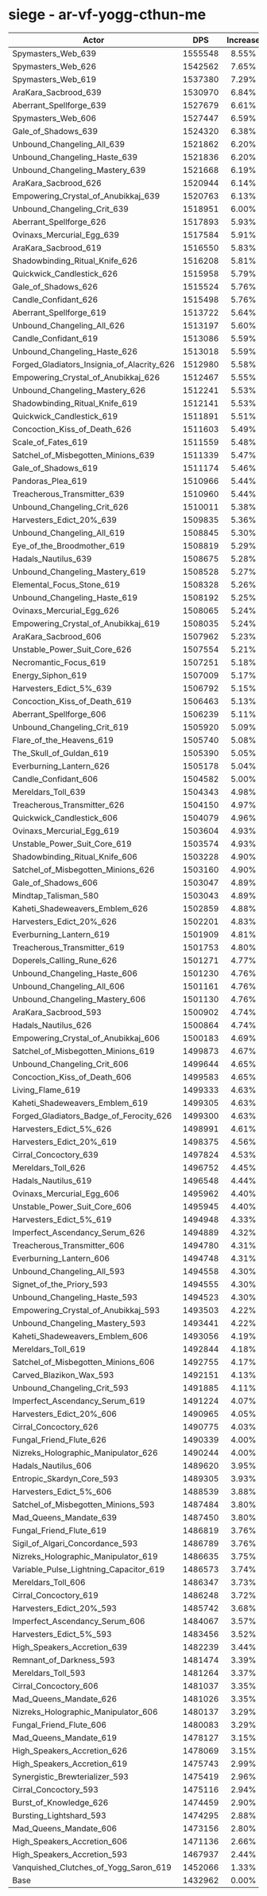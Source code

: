 # siege - ar-vf-yogg-cthun-me
| Actor | DPS | Increase |
|---|:---:|:---:|
|Spymasters_Web_639|1555548|8.55%|
|Spymasters_Web_626|1542562|7.65%|
|Spymasters_Web_619|1537380|7.29%|
|AraKara_Sacbrood_639|1530970|6.84%|
|Aberrant_Spellforge_639|1527679|6.61%|
|Spymasters_Web_606|1527447|6.59%|
|Gale_of_Shadows_639|1524320|6.38%|
|Unbound_Changeling_All_639|1521862|6.20%|
|Unbound_Changeling_Haste_639|1521836|6.20%|
|Unbound_Changeling_Mastery_639|1521668|6.19%|
|AraKara_Sacbrood_626|1520944|6.14%|
|Empowering_Crystal_of_Anubikkaj_639|1520763|6.13%|
|Unbound_Changeling_Crit_639|1518951|6.00%|
|Aberrant_Spellforge_626|1517893|5.93%|
|Ovinaxs_Mercurial_Egg_639|1517584|5.91%|
|AraKara_Sacbrood_619|1516550|5.83%|
|Shadowbinding_Ritual_Knife_626|1516208|5.81%|
|Quickwick_Candlestick_626|1515958|5.79%|
|Gale_of_Shadows_626|1515524|5.76%|
|Candle_Confidant_626|1515498|5.76%|
|Aberrant_Spellforge_619|1513722|5.64%|
|Unbound_Changeling_All_626|1513197|5.60%|
|Candle_Confidant_619|1513086|5.59%|
|Unbound_Changeling_Haste_626|1513018|5.59%|
|Forged_Gladiators_Insignia_of_Alacrity_626|1512980|5.58%|
|Empowering_Crystal_of_Anubikkaj_626|1512467|5.55%|
|Unbound_Changeling_Mastery_626|1512241|5.53%|
|Shadowbinding_Ritual_Knife_619|1512141|5.53%|
|Quickwick_Candlestick_619|1511891|5.51%|
|Concoction_Kiss_of_Death_626|1511603|5.49%|
|Scale_of_Fates_619|1511559|5.48%|
|Satchel_of_Misbegotten_Minions_639|1511339|5.47%|
|Gale_of_Shadows_619|1511174|5.46%|
|Pandoras_Plea_619|1510966|5.44%|
|Treacherous_Transmitter_639|1510960|5.44%|
|Unbound_Changeling_Crit_626|1510011|5.38%|
|Harvesters_Edict_20%_639|1509835|5.36%|
|Unbound_Changeling_All_619|1508845|5.30%|
|Eye_of_the_Broodmother_619|1508819|5.29%|
|Hadals_Nautilus_639|1508675|5.28%|
|Unbound_Changeling_Mastery_619|1508528|5.27%|
|Elemental_Focus_Stone_619|1508328|5.26%|
|Unbound_Changeling_Haste_619|1508192|5.25%|
|Ovinaxs_Mercurial_Egg_626|1508065|5.24%|
|Empowering_Crystal_of_Anubikkaj_619|1508035|5.24%|
|AraKara_Sacbrood_606|1507962|5.23%|
|Unstable_Power_Suit_Core_626|1507554|5.21%|
|Necromantic_Focus_619|1507251|5.18%|
|Energy_Siphon_619|1507009|5.17%|
|Harvesters_Edict_5%_639|1506792|5.15%|
|Concoction_Kiss_of_Death_619|1506463|5.13%|
|Aberrant_Spellforge_606|1506239|5.11%|
|Unbound_Changeling_Crit_619|1505920|5.09%|
|Flare_of_the_Heavens_619|1505740|5.08%|
|The_Skull_of_Guldan_619|1505390|5.05%|
|Everburning_Lantern_626|1505178|5.04%|
|Candle_Confidant_606|1504582|5.00%|
|Mereldars_Toll_639|1504343|4.98%|
|Treacherous_Transmitter_626|1504150|4.97%|
|Quickwick_Candlestick_606|1504079|4.96%|
|Ovinaxs_Mercurial_Egg_619|1503604|4.93%|
|Unstable_Power_Suit_Core_619|1503574|4.93%|
|Shadowbinding_Ritual_Knife_606|1503228|4.90%|
|Satchel_of_Misbegotten_Minions_626|1503160|4.90%|
|Gale_of_Shadows_606|1503047|4.89%|
|Mindtap_Talisman_580|1503043|4.89%|
|Kaheti_Shadeweavers_Emblem_626|1502859|4.88%|
|Harvesters_Edict_20%_626|1502201|4.83%|
|Everburning_Lantern_619|1501909|4.81%|
|Treacherous_Transmitter_619|1501753|4.80%|
|Doperels_Calling_Rune_626|1501271|4.77%|
|Unbound_Changeling_Haste_606|1501230|4.76%|
|Unbound_Changeling_All_606|1501161|4.76%|
|Unbound_Changeling_Mastery_606|1501130|4.76%|
|AraKara_Sacbrood_593|1500902|4.74%|
|Hadals_Nautilus_626|1500864|4.74%|
|Empowering_Crystal_of_Anubikkaj_606|1500183|4.69%|
|Satchel_of_Misbegotten_Minions_619|1499873|4.67%|
|Unbound_Changeling_Crit_606|1499644|4.65%|
|Concoction_Kiss_of_Death_606|1499583|4.65%|
|Living_Flame_619|1499333|4.63%|
|Kaheti_Shadeweavers_Emblem_619|1499305|4.63%|
|Forged_Gladiators_Badge_of_Ferocity_626|1499300|4.63%|
|Harvesters_Edict_5%_626|1498991|4.61%|
|Harvesters_Edict_20%_619|1498375|4.56%|
|Cirral_Concoctory_639|1497824|4.53%|
|Mereldars_Toll_626|1496752|4.45%|
|Hadals_Nautilus_619|1496548|4.44%|
|Ovinaxs_Mercurial_Egg_606|1495962|4.40%|
|Unstable_Power_Suit_Core_606|1495945|4.40%|
|Harvesters_Edict_5%_619|1494948|4.33%|
|Imperfect_Ascendancy_Serum_626|1494889|4.32%|
|Treacherous_Transmitter_606|1494780|4.31%|
|Everburning_Lantern_606|1494748|4.31%|
|Unbound_Changeling_All_593|1494558|4.30%|
|Signet_of_the_Priory_593|1494555|4.30%|
|Unbound_Changeling_Haste_593|1494523|4.30%|
|Empowering_Crystal_of_Anubikkaj_593|1493503|4.22%|
|Unbound_Changeling_Mastery_593|1493441|4.22%|
|Kaheti_Shadeweavers_Emblem_606|1493056|4.19%|
|Mereldars_Toll_619|1492844|4.18%|
|Satchel_of_Misbegotten_Minions_606|1492755|4.17%|
|Carved_Blazikon_Wax_593|1492151|4.13%|
|Unbound_Changeling_Crit_593|1491885|4.11%|
|Imperfect_Ascendancy_Serum_619|1491224|4.07%|
|Harvesters_Edict_20%_606|1490965|4.05%|
|Cirral_Concoctory_626|1490775|4.03%|
|Fungal_Friend_Flute_626|1490339|4.00%|
|Nizreks_Holographic_Manipulator_626|1490244|4.00%|
|Hadals_Nautilus_606|1489620|3.95%|
|Entropic_Skardyn_Core_593|1489305|3.93%|
|Harvesters_Edict_5%_606|1488539|3.88%|
|Satchel_of_Misbegotten_Minions_593|1487484|3.80%|
|Mad_Queens_Mandate_639|1487450|3.80%|
|Fungal_Friend_Flute_619|1486819|3.76%|
|Sigil_of_Algari_Concordance_593|1486789|3.76%|
|Nizreks_Holographic_Manipulator_619|1486635|3.75%|
|Variable_Pulse_Lightning_Capacitor_619|1486573|3.74%|
|Mereldars_Toll_606|1486347|3.73%|
|Cirral_Concoctory_619|1486248|3.72%|
|Harvesters_Edict_20%_593|1485742|3.68%|
|Imperfect_Ascendancy_Serum_606|1484067|3.57%|
|Harvesters_Edict_5%_593|1483456|3.52%|
|High_Speakers_Accretion_639|1482239|3.44%|
|Remnant_of_Darkness_593|1481474|3.39%|
|Mereldars_Toll_593|1481264|3.37%|
|Cirral_Concoctory_606|1481037|3.35%|
|Mad_Queens_Mandate_626|1481026|3.35%|
|Nizreks_Holographic_Manipulator_606|1480137|3.29%|
|Fungal_Friend_Flute_606|1480083|3.29%|
|Mad_Queens_Mandate_619|1478127|3.15%|
|High_Speakers_Accretion_626|1478069|3.15%|
|High_Speakers_Accretion_619|1475743|2.99%|
|Synergistic_Brewterializer_593|1475419|2.96%|
|Cirral_Concoctory_593|1475116|2.94%|
|Burst_of_Knowledge_626|1474459|2.90%|
|Bursting_Lightshard_593|1474295|2.88%|
|Mad_Queens_Mandate_606|1473156|2.80%|
|High_Speakers_Accretion_606|1471136|2.66%|
|High_Speakers_Accretion_593|1467937|2.44%|
|Vanquished_Clutches_of_Yogg_Saron_619|1452066|1.33%|
|Base|1432962|0.00%|

